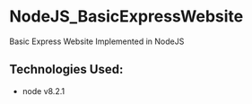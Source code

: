 # NodeJS_BasicExpressWebsite
Basic Express Website Implemented in NodeJS

## Technologies Used:

* node v8.2.1